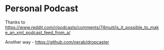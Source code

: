 # Personal Podcast

Thanks to https://www.reddit.com/r/podcasts/comments/74muit/is_it_possible_to_make_an_xml_podcast_feed_from_a/

Another way - https://github.com/nerab/dropcaster
